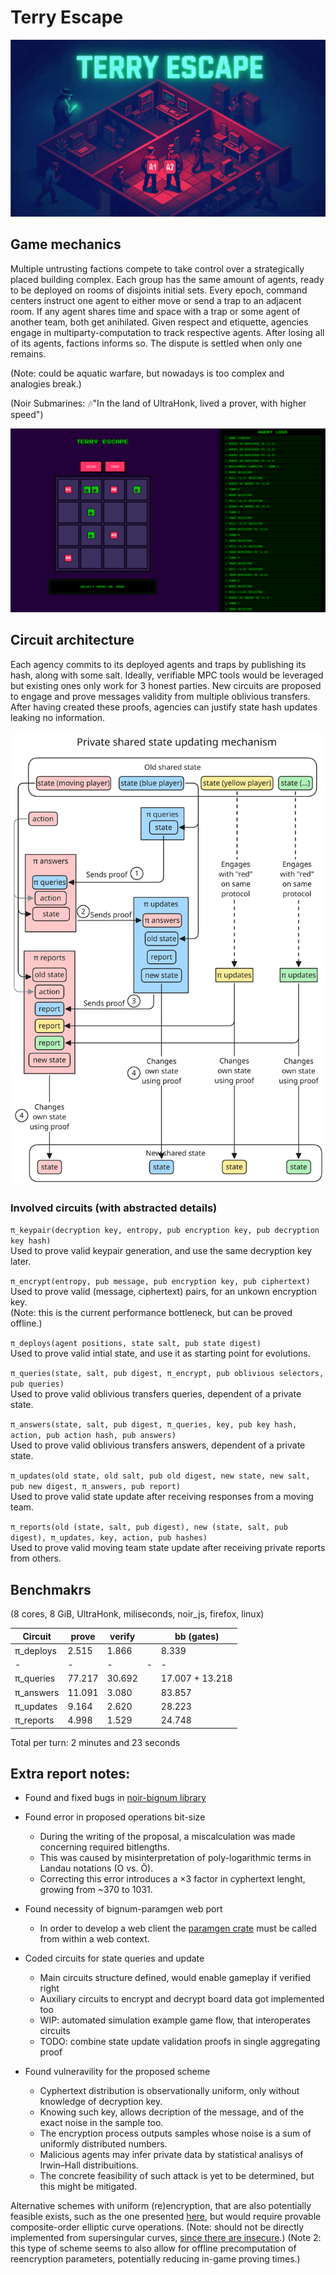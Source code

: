 # Terry Escape

![](terry-escape.jpg)

## Game mechanics

Multiple untrusting factions compete to take control over a strategically placed building complex.
Each group has the same amount of agents, ready to be deployed on rooms of disjoints initial sets.
Every epoch, command centers instruct one agent to either move or send a trap to an adjacent room.
If any agent shares time and space with a trap or some agent of another team, both get anihilated.
Given respect and etiquette, agencies engage in multiparty-computation to track respective agents.
After losing all of its agents, factions informs so. The dispute is settled when only one remains.

(Note: could be aquatic warfare, but nowadays is too complex and analogies break.)

(Noir Submarines: 🎶️"In the land of UltraHonk, lived a prover, with higher speed")

![](terry.png)

## Circuit architecture

Each agency commits to its deployed agents and traps by publishing its hash, along with some salt.
Ideally, verifiable MPC tools would be leveraged but existing ones only work for 3 honest parties.
New circuits are proposed to engage and prove messages validity from multiple oblivious transfers.
After having created these proofs, agencies can justify state hash updates leaking no information.

![](flow_diagram.svg)

### Involved circuits (with abstracted details)

`π_keypair(decryption key, entropy, pub encryption key, pub decryption key hash)`\
    Used to prove valid keypair generation, and use the same decryption key later.

`π_encrypt(entropy, pub message, pub encryption key, pub ciphertext)`\
    Used to prove valid (message, ciphertext) pairs, for an unkown encryption key.\
    (Note: this is the current performance bottleneck, but can be proved offline.)

`π_deploys(agent positions, state salt, pub state digest)`\
    Used to prove valid intial state, and use it as starting point for evolutions.

`π_queries(state, salt, pub digest, π_encrypt, pub oblivious selectors, pub queries)`\
    Used to prove valid oblivious transfers queries, dependent of a private state.

`π_answers(state, salt, pub digest, π_queries, key, pub key hash, action, pub action hash, pub answers)`\
    Used to prove valid oblivious transfers answers, dependent of a private state.

`π_updates(old state, old salt, pub old digest, new state, new salt, pub new digest, π_answers, pub report)`\
    Used to prove valid state update after receiving responses from a moving team.

`π_reports(old (state, salt, pub digest), new (state, salt, pub digest), π_updates, key, action, pub hashes)`\
   Used to prove valid moving team state update after receiving private reports from others.



## Benchmakrs

(8 cores, 8 GiB, UltraHonk, miliseconds, noir_js, firefox, linux)

| Circuit | prove | verify | | bb (gates) |
| - | - | - | - | - |
| π_deploys |  2.515 |  1.866 | |  8.339 |
| - | -| - | - | - |
| π_queries | 77.217 | 30.692 | | 17.007 + 13.218 |
| π_answers | 11.091 |  3.080 | | 83.857 |
| π_updates |  9.164 |  2.620 | | 28.223 |
| π_reports |  4.998 |  1.529 | | 24.748 |

Total per turn: 2 minutes and 23 seconds


## Extra report notes:

+ Found and fixed bugs in [noir-bignum library](https://github.com/noir-lang/noir-bignum/pull/76)

+ Found error in proposed operations bit-size
    - During the writing of the proposal, a miscalculation was made concerning required bitlengths.
    - This was caused by misinterpretation of poly-logarithmic terms in Landau notations (O vs. Õ).
    - Correcting this error introduces a ×3 factor in cyphertext lenght, growing from ~370 to 1031.

+ Found necessity of bignum-paramgen web port
    - In order to develop a web client the [paramgen crate](https://crates.io/crates/noir-bignum-paramgen) must be called from within a web context.

+ Coded circuits for state queries and update
    - Main circuits structure defined, would enable gameplay if verified right
    - Auxiliary circuits to encrypt and decrypt board data got implemented too
    - WIP: automated simulation example game flow, that interoperates circuits
    - TODO: combine state update validation proofs in single aggregating proof

+ Found vulneravility for the proposed scheme
    - Cyphertext distribution is observationally uniform, only without knowledge of decryption key.
    - Knowing such key, allows decription of the message, and of the exact noise in the sample too.
    - The encryption process outputs samples whose noise is a sum of uniformly distributed numbers.
    - Malicious agents may infer private data by statistical analisys of Irwin–Hall distribuitions.
    - The concrete feasibility of such attack is yet to be determined, but this might be mitigated.

Alternative schemes with uniform (re)encryption, that are also potentially feasible exists, such as the one presented [here](https://crypto.stanford.edu/~dabo/papers/2dnf.pdf), but would require provable composite-order elliptic curve operations. (Note: should not be directly implemented from supersingular curves, [since there are insecure](https://fse.studenttheses.ub.rug.nl/22732/1/bMATH_2020_SmitR.pdf).) (Note 2: this type of scheme seems to also allow for offline precomputation of reencryption parameters, potentially reducing in-game proving times.)

